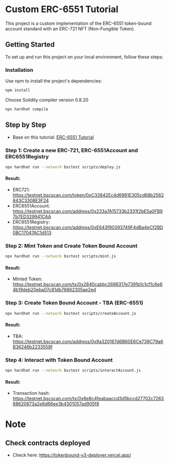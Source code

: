 # Custom ERC-6551 Tutorial

This project is a custom implementation of the ERC-6551 token-bound account standard with an ERC-721 NFT (Non-Fungible Token).

## Getting Started

To set up and run this project on your local environment, follow these steps:

### Installation

Use npm to install the project's dependencies:

```bash
npm install
```

Choose Solidity compiler version 0.8.20

```bash
npx hardhat compile
```

## Step by Step

-   Base on this tutorial: [ERC-6551 Tutorial](https://www.pinata.cloud/blog/how-to-deploy-a-custom-implementation-of-erc-6551)

### Step 1: Create a new ERC-721, ERC-6551Account and ERC6551Registry

```bash
npx hardhat run --network bsctest scripts/deploy.js
```

#### Result:

-   ERC721: https://testnet.bscscan.com/token/0xC33842Ec4d6981E305cd68b2562843C3308E3F24
-   ERC6551Account: https://testnet.bscscan.com/address/0x233a7A15733b2331f2bE5a0FB97b7ED329941CAA
-   ERC6551Registry: https://testnet.bscscan.com/address/0xE643f90393749F4dBa4eCf2BD0BC17047AC1d513

### Step 2: Mint Token and Create Token Bound Account

```bash
npx hardhat run --network bsctest scripts/mint.js
```

#### Result:

-   Minted Token: https://testnet.bscscan.com/tx/0x2840cabbc2696317e7391b1c1cf1c6e64b19deb20eba07c81db76662305ae2ed

### Step 3: Create Token Bound Account - TBA (ERC-6551)

```bash
npx hardhat run --network bsctest scripts/createAccount.js
```

#### Result:

-   TBA: https://testnet.bscscan.com/address/0x9a320167d6B60E6Ce739C79a6B36246b2233558f

### Step 4: Interact with Token Bound Account

```bash
npx hardhat run --network bsctest scripts/interactAccount.js
```

#### Result:

-   Transaction hash: https://testnet.bscscan.com/tx/0x8e8c4feabaaccd3d5bccd27702c726388620673a2e6d66ee3b4301057ad905f8

# Note

## Check contracts deployed

-   Check here: https://tokenbound-v3-deployer.vercel.app/
